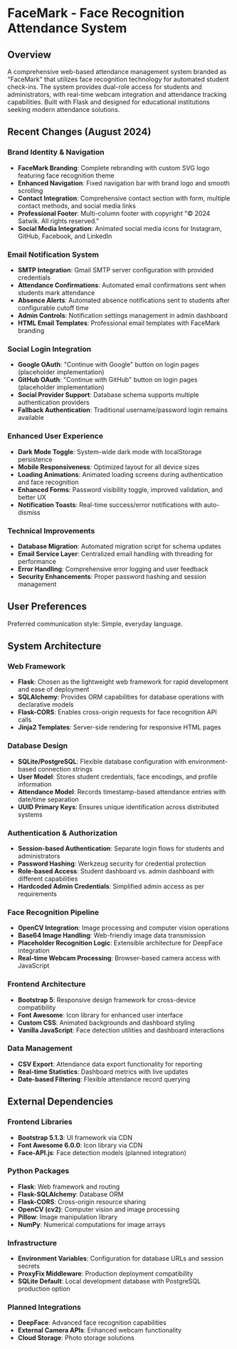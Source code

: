 # FaceMark - Face Recognition Attendance System

## Overview

A comprehensive web-based attendance management system branded as "FaceMark" that utilizes face recognition technology for automated student check-ins. The system provides dual-role access for students and administrators, with real-time webcam integration and attendance tracking capabilities. Built with Flask and designed for educational institutions seeking modern attendance solutions.

## Recent Changes (August 2024)

### Brand Identity & Navigation
- **FaceMark Branding**: Complete rebranding with custom SVG logo featuring face recognition theme
- **Enhanced Navigation**: Fixed navigation bar with brand logo and smooth scrolling
- **Contact Integration**: Comprehensive contact section with form, multiple contact methods, and social media links
- **Professional Footer**: Multi-column footer with copyright "© 2024 Satwik. All rights reserved."
- **Social Media Integration**: Animated social media icons for Instagram, GitHub, Facebook, and LinkedIn

### Email Notification System
- **SMTP Integration**: Gmail SMTP server configuration with provided credentials
- **Attendance Confirmations**: Automated email confirmations sent when students mark attendance
- **Absence Alerts**: Automated absence notifications sent to students after configurable cutoff time
- **Admin Controls**: Notification settings management in admin dashboard
- **HTML Email Templates**: Professional email templates with FaceMark branding

### Social Login Integration
- **Google OAuth**: "Continue with Google" button on login pages (placeholder implementation)
- **GitHub OAuth**: "Continue with GitHub" button on login pages (placeholder implementation)
- **Social Provider Support**: Database schema supports multiple authentication providers
- **Fallback Authentication**: Traditional username/password login remains available

### Enhanced User Experience
- **Dark Mode Toggle**: System-wide dark mode with localStorage persistence
- **Mobile Responsiveness**: Optimized layout for all device sizes
- **Loading Animations**: Animated loading screens during authentication and face recognition
- **Enhanced Forms**: Password visibility toggle, improved validation, and better UX
- **Notification Toasts**: Real-time success/error notifications with auto-dismiss

### Technical Improvements
- **Database Migration**: Automated migration script for schema updates
- **Email Service Layer**: Centralized email handling with threading for performance
- **Error Handling**: Comprehensive error logging and user feedback
- **Security Enhancements**: Proper password hashing and session management

## User Preferences

Preferred communication style: Simple, everyday language.

## System Architecture

### Web Framework
- **Flask**: Chosen as the lightweight web framework for rapid development and ease of deployment
- **SQLAlchemy**: Provides ORM capabilities for database operations with declarative models
- **Flask-CORS**: Enables cross-origin requests for face recognition API calls
- **Jinja2 Templates**: Server-side rendering for responsive HTML pages

### Database Design
- **SQLite/PostgreSQL**: Flexible database configuration with environment-based connection strings
- **User Model**: Stores student credentials, face encodings, and profile information
- **Attendance Model**: Records timestamp-based attendance entries with date/time separation
- **UUID Primary Keys**: Ensures unique identification across distributed systems

### Authentication & Authorization
- **Session-based Authentication**: Separate login flows for students and administrators
- **Password Hashing**: Werkzeug security for credential protection
- **Role-based Access**: Student dashboard vs. admin dashboard with different capabilities
- **Hardcoded Admin Credentials**: Simplified admin access as per requirements

### Face Recognition Pipeline
- **OpenCV Integration**: Image processing and computer vision operations
- **Base64 Image Handling**: Web-friendly image data transmission
- **Placeholder Recognition Logic**: Extensible architecture for DeepFace integration
- **Real-time Webcam Processing**: Browser-based camera access with JavaScript

### Frontend Architecture
- **Bootstrap 5**: Responsive design framework for cross-device compatibility
- **Font Awesome**: Icon library for enhanced user interface
- **Custom CSS**: Animated backgrounds and dashboard styling
- **Vanilla JavaScript**: Face detection utilities and dashboard interactions

### Data Management
- **CSV Export**: Attendance data export functionality for reporting
- **Real-time Statistics**: Dashboard metrics with live updates
- **Date-based Filtering**: Flexible attendance record querying

## External Dependencies

### Frontend Libraries
- **Bootstrap 5.1.3**: UI framework via CDN
- **Font Awesome 6.0.0**: Icon library via CDN
- **Face-API.js**: Face detection models (planned integration)

### Python Packages
- **Flask**: Web framework and routing
- **Flask-SQLAlchemy**: Database ORM
- **Flask-CORS**: Cross-origin resource sharing
- **OpenCV (cv2)**: Computer vision and image processing
- **Pillow**: Image manipulation library
- **NumPy**: Numerical computations for image arrays

### Infrastructure
- **Environment Variables**: Configuration for database URLs and session secrets
- **ProxyFix Middleware**: Production deployment compatibility
- **SQLite Default**: Local development database with PostgreSQL production option

### Planned Integrations
- **DeepFace**: Advanced face recognition capabilities
- **External Camera APIs**: Enhanced webcam functionality
- **Cloud Storage**: Photo storage solutions